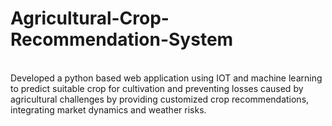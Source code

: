 # Agricultural-Crop-Recommendation-System
<br>
Developed a python based web application using IOT and machine learning to predict suitable crop for cultivation and preventing losses caused by agricultural challenges by providing customized crop recommendations, integrating market dynamics and weather risks.